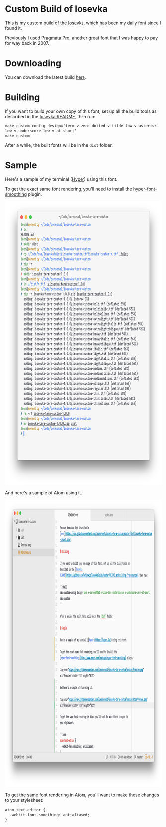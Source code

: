 Custom Build of Iosevka
=======================

This is my custom build of the [Iosevka](https://github.com/be5invis/Iosevka),
which has been my daily font since I found it.

Previously I used [Pragmata Pro](https://www.fsd.it/shop/fonts/pragmatapro/),
another great font that I was happy to pay for way back in 2007.

# Downloading

You can download the latest build [here](https://raw.githubusercontent.com/leonbreedt/iosevka-term-custom/master/dist/iosevka-term-custom-latest.zip).

# Building

If you want to build your own copy of this font, set up all the build tools as
described in the [Iosevka README](https://github.com/be5invis/Iosevka/blob/master/README.md#building-from-source), then run:

```shell
make custom-config design='term v-zero-dotted v-tilde-low v-asterisk-low v-underscore-low v-at-short'
make custom
```

After a while, the built fonts will be in the `dist` folder.

# Sample

Here's a sample of my terminal ([Hyper](https://hyper.is)) using this font.

To get the exact same font rendering, you'll need to install the [hyper-font-smoothing](https://www.npmjs.com/package/hyper-font-smoothing) plugin.

<img src="https://raw.githubusercontent.com/leonbreedt/iosevka-term-custom/master/Preview.png" alt="Preview" width="713" height="912">

And here's a sample of Atom using it.

<img src="https://raw.githubusercontent.com/leonbreedt/iosevka-term-custom/master/PreviewAtom.png" alt="Preview" width="1136" height="922">

To get the same font rendering in Atom, you'll want to make these changes to
your stylesheet:

```less
atom-text-editor {
  -webkit-font-smoothing: antialiased;
}
```
